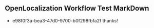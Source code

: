 ## OpenLocalization Workflow Test MarkDown
* e98f0f3a-bea3-47d0-9700-b0f298fbfa2f 
thanks!<!--HONumber=Mar16_HO3-->
